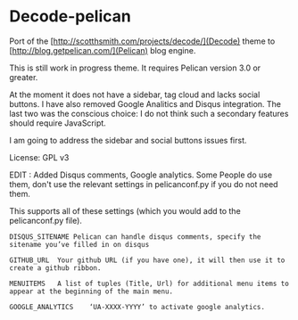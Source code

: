 Decode-pelican
==============

Port of the [http://scotthsmith.com/projects/decode/](Decode) theme to [http://blog.getpelican.com/](Pelican) blog engine.

This is still work in progress theme. It requires Pelican version 3.0 or greater.

At the moment it does not have a sidebar, tag cloud and lacks social buttons. I have also removed Google Analitics and Disqus integration.
The last two was the conscious choice: I do not think such a secondary features should require JavaScript.


I am going to address the sidebar and social buttons issues first.

License: GPL v3

EDIT : Added Disqus comments, Google analytics. Some People do use them, don't use the relevant settings in pelicanconf.py if you do not need them.


This supports all of these settings (which you would add to the pelicanconf.py file).

```
DISQUS_SITENAME	Pelican can handle disqus comments, specify the sitename you’ve filled in on disqus
```
```
GITHUB_URL	Your github URL (if you have one), it will then use it to create a github ribbon.
```
```
MENUITEMS	A list of tuples (Title, Url) for additional menu items to appear at the beginning of the main menu.
```
```
GOOGLE_ANALYTICS	‘UA-XXXX-YYYY’ to activate google analytics.
```